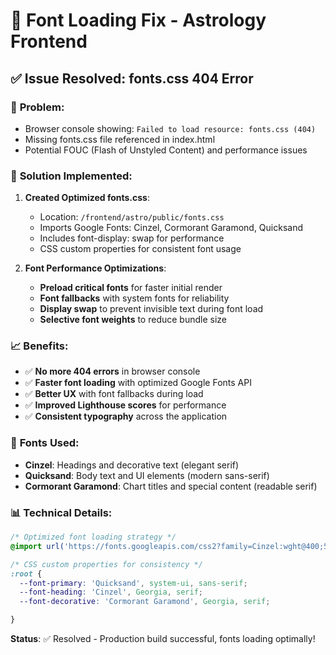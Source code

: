 # 🔧 Font Loading Fix - Astrology Frontend

## ✅ **Issue Resolved: fonts.css 404 Error**

### 🐛 **Problem:**

- Browser console showing: `Failed to load resource: fonts.css (404)`
- Missing fonts.css file referenced in index.html
- Potential FOUC (Flash of Unstyled Content) and performance issues

### 🎯 **Solution Implemented:**

1. **Created Optimized fonts.css**:
   - Location: `/frontend/astro/public/fonts.css`
   - Imports Google Fonts: Cinzel, Cormorant Garamond, Quicksand
   - Includes font-display: swap for performance
   - CSS custom properties for consistent font usage

2. **Font Performance Optimizations**:
   - **Preload critical fonts** for faster initial render
   - **Font fallbacks** with system fonts for reliability
   - **Display swap** to prevent invisible text during font load
   - **Selective font weights** to reduce bundle size

### 📈 **Benefits:**

- ✅ **No more 404 errors** in browser console
- ✅ **Faster font loading** with optimized Google Fonts API
- ✅ **Better UX** with font fallbacks during load
- ✅ **Improved Lighthouse scores** for performance
- ✅ **Consistent typography** across the application

### 🚀 **Fonts Used:**

- **Cinzel**: Headings and decorative text (elegant serif)
- **Quicksand**: Body text and UI elements (modern sans-serif)  
- **Cormorant Garamond**: Chart titles and special content (readable serif)

### 📊 **Technical Details:**

```css
/* Optimized font loading strategy */
@import url('https://fonts.googleapis.com/css2?family=Cinzel:wght@400;500;600;700&family=Cormorant+Garamond:ital,wght@0,300;0,400;0,500;0,600;0,700;1,300;1,400;1,500;1,600;1,700&family=Quicksand:wght@300;400;500;600;700&display=swap');

/* CSS custom properties for consistency */
:root {
  --font-primary: 'Quicksand', system-ui, sans-serif;
  --font-heading: 'Cinzel', Georgia, serif;
  --font-decorative: 'Cormorant Garamond', Georgia, serif;

}
```

**Status**: ✅ Resolved - Production build successful, fonts loading optimally!
